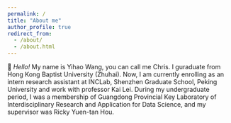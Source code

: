 ```yaml
---
permalink: /
title: "About me"
author_profile: true
redirect_from: 
  - /about/
  - /about.html
---
```


👋 *Hello!*
My name is Yihao Wang, you can call me Chris. I guraduate from Hong Kong Baptist University (Zhuhai). Now, I am currently enrolling as an intern research assistant at INCLab, Shenzhen Graduate School, Peking University and work with professor Kai Lei. During my undergraduate period, I was a membership of Guangdong Provincial Key Laboratory of Interdisciplinary Research and Application for Data Science, and my supervisor was Ricky Yuen-tan Hou.
